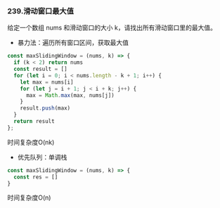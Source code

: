 ### 239.滑动窗口最大值
给定一个数组 nums 和滑动窗口的大小 k，请找出所有滑动窗口里的最大值。

- 暴力法：遍历所有窗口区间，获取最大值
```js
const maxSlidingWindow = (nums, k) => {
  if (k < 2) return nums 
  const result = []
  for (let i = 0; i < nums.length - k + 1; i++) {
    let max = nums[i]
    for (let j = i + 1; j < i + k; j++) {
      max = Math.max(max, nums[j])
    }
    result.push(max)
  }
  return result
};
```
时间复杂度O(nk)


- 优先队列：单调栈
```js
const maxSlidingWindow = (nums, k) => {
  const res = []
}
```
时间复杂度O(n)